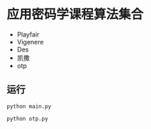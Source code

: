 # 应用密码学课程算法集合

- Playfair
- Vigenere
- Des
- 凯撒
- otp

 ## 运行

`python main.py`

`python otp.py`



